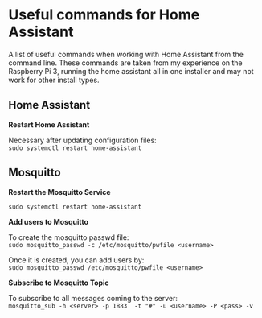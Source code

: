 # Useful commands for Home Assistant

A list of useful commands when working with Home Assistant from the command line.  These commands are taken from my experience on the Raspberry Pi 3, running the home assistant all in one installer and may not work for other install types.

## Home Assistant

**Restart Home Assistant**

Necessary after updating configuration files:  
`sudo systemctl restart home-assistant`

## Mosquitto

**Restart the Mosquitto Service**

`sudo systemctl restart home-assistant`

**Add users to Mosquitto**

To create the mosquitto passwd file:  
 `sudo mosquitto_passwd -c /etc/mosquitto/pwfile <username>`

 Once it is created, you can add users by:  
 `sudo mosquitto_passwd /etc/mosquitto/pwfile <username>`

**Subscribe to Mosquitto Topic**

To subscribe to all messages coming to the server:  
 `mosquitto_sub -h <server> -p 1883  -t "#" -u <username> -P <pass> -v`
